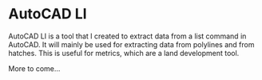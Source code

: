 # AutoCAD LI

AutoCAD LI is a tool that I created to extract data from a list command in AutoCAD.
It will mainly be used for extracting data from polylines and from hatches. This is
useful for metrics, which are a land development tool. 

More to come...